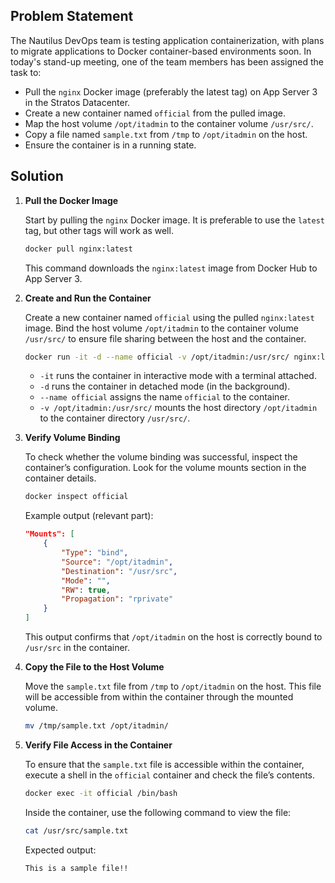
## Problem Statement

The Nautilus DevOps team is testing application containerization, with plans to migrate applications to Docker container-based environments soon. In today's stand-up meeting, one of the team members has been assigned the task to:

- Pull the `nginx` Docker image (preferably the latest tag) on App Server 3 in the Stratos Datacenter.
- Create a new container named `official` from the pulled image.
- Map the host volume `/opt/itadmin` to the container volume `/usr/src/`.
- Copy a file named `sample.txt` from `/tmp` to `/opt/itadmin` on the host.
- Ensure the container is in a running state.

## Solution

1. **Pull the Docker Image**

   Start by pulling the `nginx` Docker image. It is preferable to use the `latest` tag, but other tags will work as well.

   ```bash
   docker pull nginx:latest
   ```

   This command downloads the `nginx:latest` image from Docker Hub to App Server 3.

2. **Create and Run the Container**

   Create a new container named `official` using the pulled `nginx:latest` image. Bind the host volume `/opt/itadmin` to the container volume `/usr/src/` to ensure file sharing between the host and the container.

   ```bash
   docker run -it -d --name official -v /opt/itadmin:/usr/src/ nginx:latest
   ```

   - `-it` runs the container in interactive mode with a terminal attached.
   - `-d` runs the container in detached mode (in the background).
   - `--name official` assigns the name `official` to the container.
   - `-v /opt/itadmin:/usr/src/` mounts the host directory `/opt/itadmin` to the container directory `/usr/src/`.

3. **Verify Volume Binding**

   To check whether the volume binding was successful, inspect the container’s configuration. Look for the volume mounts section in the container details.

   ```bash
   docker inspect official
   ```

   Example output (relevant part):

   ```json
   "Mounts": [
       {
           "Type": "bind",
           "Source": "/opt/itadmin",
           "Destination": "/usr/src",
           "Mode": "",
           "RW": true,
           "Propagation": "rprivate"
       }
   ]
   ```

   This output confirms that `/opt/itadmin` on the host is correctly bound to `/usr/src` in the container.

4. **Copy the File to the Host Volume**

   Move the `sample.txt` file from `/tmp` to `/opt/itadmin` on the host. This file will be accessible from within the container through the mounted volume.

   ```bash
   mv /tmp/sample.txt /opt/itadmin/
   ```

5. **Verify File Access in the Container**

   To ensure that the `sample.txt` file is accessible within the container, execute a shell in the `official` container and check the file’s contents.

   ```bash
   docker exec -it official /bin/bash
   ```

   Inside the container, use the following command to view the file:

   ```bash
   cat /usr/src/sample.txt
   ```

   Expected output:

   ```
   This is a sample file!!
   ```
